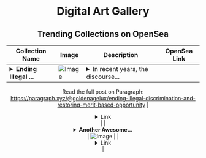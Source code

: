 <div align="center">

# Digital Art Gallery

## Trending Collections on OpenSea

| Collection Name                       | Image                                                                                     | Description                       | OpenSea Link                                                                                          |
|---------------------------------------|-------------------------------------------------------------------------------------------|-----------------------------------|--------------------------------------------------------------------------------------------------------|
| **<details><summary>Ending Illegal ...</summary>Ending Illegal Discrimination and Restoring Merit-Based Opportunity:</details>** | ![Image](https://i.seadn.io/s/raw/files/11c149af76ad0d921964b2c0ffd1a4c5.webp?w=500&auto=format?w=200&auto=format) | <details><summary>In recent years, the discourse...</summary>In recent years, the discourse surrounding race, opportunity, and meritocracy has become increasingly polarized. The Presidential Action taken by Donald Trump aimed at ending illegal discrimination and restoring merit-based opportunity has ignited a firestorm of debate, particularly among African American communities. This think piece seeks to unpack the implications of this action, challenge prevailing narratives, and encourage a more nuanced understanding of meritocracy and equal opportunity.Understanding the Presidential ActionDonald Trump's initiative to end illegal discrimination and promote merit-based opportunities is rooted in the belief that every individual, regardless of their race, should be judged based on their qualifications and hard work. This action is framed as a means to protect civil rights and combat workplace discrimination. It aims to dismantle systems that prioritize race over merit, asserting that such practices undermine the very fabric of equal opportunity.Critics of this action argue that it disregards the historical and systemic barriers that have long hindered marginalized communities, particularly African Americans. They contend that without affirmative action and similar policies, the playing field remains uneven, and the call for meritocracy can inadvertently perpetuate existing inequalities. However, it is crucial to examine the broader implications of this action and the underlying principles it seeks to uphold.The Case for MeritocracyMeritocracy, the idea that individuals should advance based on their abilities and efforts rather than their race or background, is a foundational principle of a fair society. In an ideal meritocratic system, opportunities are accessible to all, and success is determined by hard work, talent, and perseverance. This vision resonates with the American Dream, where anyone, regardless of their origins, can achieve success through dedication and effort.The challenge, however, lies in the reality that systemic inequalities have historically skewed this ideal. Many African Americans and other marginalized groups have faced significant barriers to accessing the same opportunities as their white counterparts. The legacy of slavery, segregation, and ongoing discrimination has created a landscape where meritocracy is often an elusive goal.Yet, the argument for merit-based opportunity does not negate the existence of these barriers; rather, it calls for a shift in focus. It emphasizes the need for individuals to take personal responsibility for their actions and strive to excel in their chosen fields. This perspective encourages a culture of hard work and resilience, which can empower individuals to overcome obstacles and seize opportunities.The Role of Personal ResponsibilityIn a society that has often leaned towards entitlement, the call for personal responsibility is more relevant than ever. The notion that individuals should earn their place in the workforce based on merit rather than race is a powerful one. It challenges the idea that success is owed to anyone based on their identity and instead posits that it must be earned through effort and determination.This shift in mindset is essential for fostering a culture of accountability. When individuals recognize that their success is contingent upon their hard work, they are more likely to invest in their skills, education, and professional development. This proactive approach not only benefits the individual but also contributes to a more dynamic and competitive workforce.Moreover, the focus on merit-based opportunities can help dismantle the cycle of dependency that has emerged from entitlement programs. While these programs were designed to support those in need, they can sometimes create a disincentive for individuals to strive for self-sufficiency. By promoting a meritocratic system, we encourage individuals to take ownership of their futures and pursue opportunities with vigor.Addressing Misconceptions and MisinformationThe backlash against Trump's action has been fueled by a wave of misinformation and emotional responses, particularly on social media platforms. Many critics, particularly within the African American community, have expressed concerns that this initiative will exacerbate existing inequalities and diminish the progress made through affirmative action.However, it is essential to engage with the actual text of the Presidential Action rather than relying on sound bites or clickbait narratives propagated by influencers. The action does not seek to eliminate support for marginalized communities; rather, it aims to ensure that all individuals are evaluated based on their qualifications and contributions.By reading and understanding the action in its entirety, individuals can better grasp the intentions behind it and engage in informed discussions. It is crucial to move beyond emotional reactions and consider the broader implications of merit-based opportunities for all Americans.The Importance of Equal OpportunityAt the heart of Trump's action is the principle of equal opportunity. This principle asserts that every individual, regardless of their race, should have the same access to opportunities in education, employment, and advancement. By promoting a merit-based system, we can work towards a society where success is determined by hard work rather than identity.Equal opportunity does not mean that systemic barriers do not exist; rather, it acknowledges that these barriers must be addressed through means that do not perpetuate division or resentment. It is possible to advocate for policies that support marginalized communities while also emphasizing the importance of merit and personal responsibility.Moving Forward: A Call to ActionAs we dive into  2025 and beyond, it is imperative for all individuals to engage in constructive dialogue about race, opportunity, and meritocracy. The time has come to move past entitlement and towards a culture that values hard work and personal achievement and taking advantage of all of the opportunities we have. I challenge everyone, particularly those who feel aggrieved by Trump's action, to take a step back and reflect on their own paths to success. What steps have you taken to improve your skills? How have you sought out opportunities? By focusing on personal growth and accountability, we can collectively work towards a society that truly values merit and equal opportunity.In conclusion, the Presidential Action by Donald Trump to end illegal discrimination and restore merit-based opportunity is a call for reflection and action. It challenges us to reconsider our understanding of success and the role of personal responsibility in achieving it. By fostering a culture that values hard work and merit, we can create a more equitable society for all. Let us engage in informed discussions, reject misinformation, and work together to restore truth and morality in our pursuit of opportunity.The Future is Ours to Shape!

Read the full post on Paragraph: https://paragraph.xyz/@goldenagelux/ending-illegal-discrimination-and-restoring-merit-based-opportunity</details> | <details><summary>Link</summary>[Ending Illegal Discrimination and Restoring Merit-Based Opportunity:](https://opensea.io/collection/ending-illegal-discrimination-and-restoring-merit)</details> |
| **<details><summary>Another Awesome...</summary>Another Awesome Day X Karate Combat KC51</details>** | ![Image](https://i.seadn.io/s/raw/files/dcf1d3352ce161f8275d7ba0400ddd52.png?w=500&auto=format?w=200&auto=format) |  | <details><summary>Link</summary>[Another Awesome Day X Karate Combat KC51](https://opensea.io/collection/another-awesome-day-x-karate-combat-kc51)</details> |

</div>